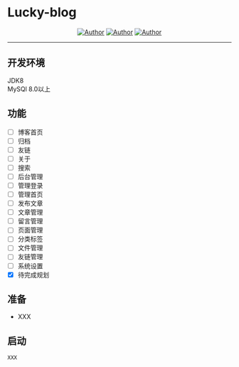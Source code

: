 # Lucky-blog

<p align="center">
    <a href="https://github.com/Yorlg"><img alt="Author" src="https://img.shields.io/badge/author-Yorlg-blueviolet"/></a>
    <a href="https://github.com/LamGC"><img alt="Author" src="https://img.shields.io/badge/author-LamGC-blueviolet"/></a>
    <a href="https://github.com/Demontisa"><img alt="Author" src="https://img.shields.io/badge/author-Demontisa-blueviolet"/></a>
</p>

------

## 开发环境
JDK8  
MySQl 8.0以上

## 功能
- [ ] 博客首页
- [ ] 归档
- [ ] 友链 
- [ ] 关于
- [ ] 搜索
- [ ] 后台管理
- [ ] 管理登录
- [ ] 管理首页
- [ ] 发布文章
- [ ] 文章管理
- [ ] 留言管理
- [ ] 页面管理
- [ ] 分类标签
- [ ] 文件管理 
- [ ] 友链管理
- [ ] 系统设置
- [x] 待完成规划

## 准备

* XXX

## 启动
```
XXX
```

